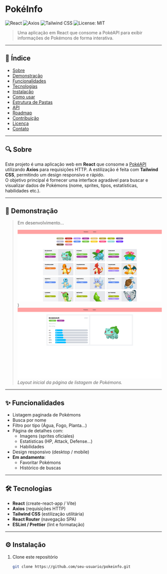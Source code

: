 # PokéInfo

![React](https://img.shields.io/badge/React-18-blue) ![Axios](https://img.shields.io/badge/Axios-0.27-green) ![Tailwind CSS](https://img.shields.io/badge/Tailwind_CSS-3.0-blue) ![License: MIT](https://img.shields.io/badge/License-MIT-yellow)

> Uma aplicação em React que consome a PokéAPI para exibir informações de Pokémons de forma interativa.

---

## 📝 Índice

- [Sobre](#-sobre)  
- [Demonstração](#-demonstração)  
- [Funcionalidades](#-funcionalidades)  
- [Tecnologias](#%EF%B8%8F-tecnologias)  
- [Instalação](#-instalação)  
- [Como usar](#-como-usar)  
- [Estrutura de Pastas](#-estrutura-de-pastas)  
- [API](#-api)  
- [Roadmap](#-roadmap)  
- [Contribuição](#-contribuição)  
- [Licença](#-licença)  
- [Contato](#-contato)  

---

## 🔍 Sobre

Este projeto é uma aplicação web em **React** que consome a [PokéAPI](https://pokeapi.co/) utilizando **Axios** para requisições HTTP. A estilização é feita com **Tailwind CSS**, permitindo um design responsivo e rápido.  
O objetivo principal é fornecer uma interface agradável para buscar e visualizar dados de Pokémons (nome, sprites, tipos, estatísticas, habilidades etc.).

---

## 🚀 Demonstração

> Em desenvolvimento…  
>
> ![screenshot-details](https://github.com/AndersonS7/react-pokedex/blob/main/img_03.png?raw=true))
> ![screenshot-home](https://github.com/AndersonS7/react-pokedex/blob/main/img_02.png?raw=true)    
> *Layout inicial da página de listagem de Pokémons.*

---

## ✨ Funcionalidades

- Listagem paginada de Pokémons  
- Busca por nome  
- Filtro por tipo (Água, Fogo, Planta…)  
- Página de detalhes com:
  - Imagens (sprites oficiales)
  - Estatísticas (HP, Attack, Defense…)
  - Habilidades
- Design responsivo (desktop / mobile)  
- **Em andamento**:  
  - Favoritar Pokémons  
  - Histórico de buscas  

---

## 🛠️ Tecnologias

- **React** (create-react-app / Vite)  
- **Axios** (requisições HTTP)  
- **Tailwind CSS** (estilização utilitária)  
- **React Router** (navegação SPA)  
- **ESLint / Prettier** (lint e formatação)  

---

## ⚙️ Instalação

1. Clone este repositório  
   ```bash
   git clone https://github.com/seu-usuario/pokeinfo.git
